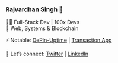 ### Rajvardhan Singh 🍉

👨‍💻 Full-Stack Dev | 100x Devs  
🚀 Web, Systems & Blockchain  

⚡ Notable: [DePin-Uptime](https://github.com/0xRajvardh/coming_soon) | [Transaction App](https://github.com/0xRajvardhan/transaction-App)  

💬 Let’s connect: [Twitter](https://twitter.com/rajvardhansd) | [LinkedIn](https://www.linkedin.com/in/rajvardhan-singh-dodiya/)  
